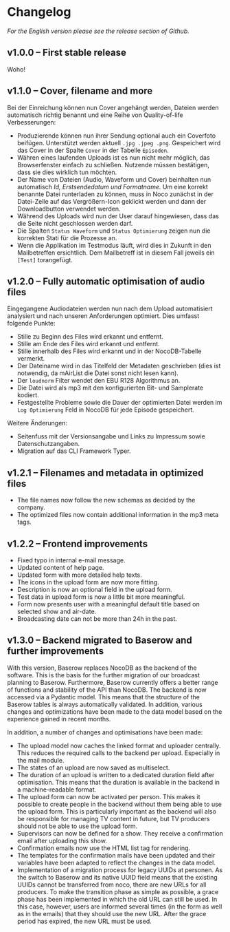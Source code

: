 # Changelog

_For the English version please see the release section of Github._

## v1.0.0 – First stable release

Woho!


## v1.1.0 – Cover, filename and more

Bei der Einreichung können nun Cover angehängt werden, Dateien werden automatisch richtig benannt und eine Reihe von Quality-of-life Verbesserungen:

- Produzierende können nun ihrer Sendung optional auch ein Coverfoto beifügen. Unterstützt werden aktuell `.jpg .jpeg .png`. Gespeichert wird das Cover in der Spalte `Cover` in der Tabelle `Episoden`.
- Währen eines laufenden Uploads ist es nun nicht mehr möglich, das Browserfenster einfach zu schließen. Nutzende müssen bestätigen, dass sie dies wirklich tun möchten.
- Der Name von Dateien (Audio, Waveform und Cover) beinhalten nun automatisch _Id, Erstsendedatum und Formatname._ Um eine korrekt benannte Datei runterladen zu können, muss in Noco zunächst in der Datei-Zelle auf das Vergrößern-Icon geklickt werden und dann der Downloadbutton verwendet werden. 
- Während des Uploads wird nun der User darauf hingewiesen, dass das die Seite nicht geschlossen werden darf.
- Die Spalten `Status Waveform` und `Status Optimierung` zeigen nun die korrekten Stati für die Prozesse an.
- Wenn die Applikation im Testmodus läuft, wird dies in Zukunft in den Mailbetreffen ersichtlich. Dem Mailbetreff ist in diesem Fall jeweils ein `[Test]` torangefügt. 


## v1.2.0 – Fully automatic optimisation of audio files

Eingegangene Audiodateien werden nun nach dem Upload automatisiert analysiert und nach unseren Anforderungen optimiert. Dies umfasst folgende Punkte:

- Stille zu Beginn des Files wird erkannt und entfernt.
- Stille am Ende des Files wird erkannt und entfernt.
- Stille innerhalb des Files wird erkannt und in der NocoDB-Tabelle vermerkt.
- Der Dateiname wird in das Titelfeld der Metadaten geschrieben (dies ist notwendig, da mAirList die Datei sonst nicht lesen kann).
- Der `loudnorm` Filter wendet den EBU R128 Algorithmus an.
- Die Datei wird als mp3 mit den konfigurierten Bit- und Samplerate kodiert.
- Festgestellte Probleme sowie die Dauer der optimierten Datei werden im `Log Optimierung` Feld in NocoDB für jede Episode gespeichert.


Weitere Änderungen:

- Seitenfuss mit der Versionsangabe und Links zu Impressum sowie Datenschutzangaben.
- Migration auf das CLI Framework Typer.


## v1.2.1 – Filenames and metadata in optimized files

- The file names now follow the new schemas as decided by the company.
- The optimized files now contain additional information in the mp3 meta tags.


## v1.2.2 – Frontend improvements

- Fixed typo in internal e-mail message.
- Updated content of help page.
- Updated form with more detailed help texts.
- The icons in the upload form are now more fitting.
- Description is now an optional field in the upload form.
- Test data in upload form is now a little bit more meaningful.
- Form now presents user with a meaningful default title based on selected show and air-date.
- Broadcasting date can not be more than 24h in the past.


## v1.3.0 – Backend migrated to Baserow and further improvements

With this version, Baserow replaces NocoDB as the backend of the software. This is the basis for the further migration of our broadcast planning to Baserow. Furthermore, Baserow currently offers a better range of functions and stability of the API than NocoDB. The backend is now accessed via a Pydantic model. This means that the structure of the Baserow tables is always automatically validated. In addition, various changes and optimizations have been made to the data model based on the experience gained in recent months.

In addition, a number of changes and optimisations have been made:

- The upload model now caches the linked format and uploader centrally. This reduces the required calls to the backend per upload. Especially in the mail module.
- The states of an upload are now saved as multiselect.
- The duration of an upload is written to a dedicated duration field after optimisation. This means that the duration is available in the backend in a machine-readable format.
- The upload form can now be activated per person. This makes it possible to create people in the backend without them being able to use the upload form. This is particularly important as the backend will also be responsible for managing TV content in future, but TV producers should not be able to use the upload form.
- Supervisors can now be defined for a show. They receive a confirmation email after uploading this show.
- Confirmation emails now use the HTML list tag for rendering.
- The templates for the confirmation mails have been updated and their variables have been adapted to reflect the changes in the data model.
- Implementation of a migration process for legacy UUIDs at personen. As the switch to Baserow and its native UUID field means that the existing UUIDs cannot be transferred from noco, there are new URLs for all producers. To make the transition phase as simple as possible, a grace phase has been implemented in which the old URL can still be used. In this case, however, users are informed several times (in the form as well as in the emails) that they should use the new URL. After the grace period has expired, the new URL must be used.